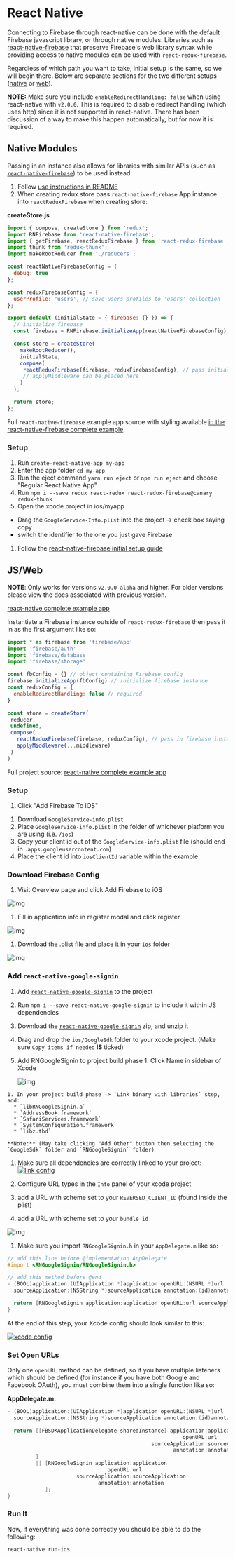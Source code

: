 # React Native

Connecting to Firebase through react-native can be done with the default Firebase javascript library, or through native modules. Libraries such as [react-native-firebase](https://github.com/invertase/react-native-firebase) that preserve Firebase's web library syntax while providing access to native modules can be used with `react-redux-firebase`.

Regardless of which path you want to take, initial setup is the same, so we will begin there. Below are separate sections for the two different setups ([native](#native-modules) or [web](#jsweb)).

**NOTE:** Make sure you include `enableRedirectHandling: false` when using react-native with `v2.0.0`. This is required to disable redirect handling (which uses http) since it is not supported in react-native. There has been discussion of a way to make this happen automatically, but for now it is required.

## Native Modules

Passing in an instance also allows for libraries with similar APIs (such as [`react-native-firebase`](https://github.com/invertase/react-native-firebase)) to be used instead:

1. Follow [use instructions in README](http://react-redux-firebase.com/#use)
1. When creating redux store pass `react-native-firebase` App instance into `reactReduxFirebase` when creating store:

  **createStore.js**
  ```js
  import { compose, createStore } from 'redux';
  import RNFirebase from 'react-native-firebase';
  import { getFirebase, reactReduxFirebase } from 'react-redux-firebase';
  import thunk from 'redux-thunk';
  import makeRootReducer from './reducers';

  const reactNativeFirebaseConfig = {
    debug: true
  };

  const reduxFirebaseConfig = {
    userProfile: 'users', // save users profiles to 'users' collection
  };

  export default (initialState = { firebase: {} }) => {
    // initialize firebase
    const firebase = RNFirebase.initializeApp(reactNativeFirebaseConfig);

    const store = createStore(
      makeRootReducer(),
      initialState,
      compose(
       reactReduxFirebase(firebase, reduxFirebaseConfig), // pass initialized react-native-firebase app instance
       // applyMiddleware can be placed here
      )
    );

    return store;
  };
  ```

Full `react-native-firebase` example app source with styling available [in the react-native-firebase complete example](https://github.com/prescottprue/react-redux-firebase/tree/v2.0.0/examples/complete/react-native-firebase).

### Setup
1. Run `create-react-native-app my-app`
1. Enter the app folder `cd my-app`
1. Run the eject command `yarn run eject` or `npm run eject` and choose "Regular React Native App"
1. Run `npm i --save redux react-redux react-redux-firebase@canary redux-thunk`
1. Open the xcode project in ios/myapp
  * Drag the `GoogleService-Info.plist` into the project -> check box saying copy
  * switch the identifier to the one you just gave Firebase
1. Follow the [react-native-firebase initial setup guide](http://invertase.io/react-native-firebase/#/initial-setup)

## JS/Web

**NOTE**: Only works for versions `v2.0.0-alpha` and higher. For older versions please view the docs associated with previous version.

[react-native complete example app](/examples/complete/react-native)

Instantiate a Firebase instance outside of `react-redux-firebase` then pass it in as the first argument like so:

```js
import * as firebase from 'firebase/app'
import 'firebase/auth'
import 'firebase/database'
import 'firebase/storage'

const fbConfig = {} // object containing Firebase config
firebase.initializeApp(fbConfig) // initialize firebase instance
const reduxConfig = {
  enableRedirectHandling: false // required
}

const store = createStore(
 reducer,
 undefined,
 compose(
   reactReduxFirebase(firebase, reduxConfig), // pass in firebase instance instead of config
   applyMiddleware(...middleware)
 )
)
```

Full project source: [react-native complete example app](https://github.com/prescottprue/react-redux-firebase/tree/master/examples/complete/react-native)

### Setup

1. Click "Add Firebase To iOS"
<!-- TODO: Confirm this and get a picture -->
1. Download `GoogleService-info.plist`
1. Place `GoogleService-info.plist` in the folder of whichever platform you are using (i.e. `/ios`)
1. Copy your client id out of the `GoogleService-info.plist` file (should end in `.apps.googleusercontent.com`)
1. Place the client id into `iosClientId` variable within the example

### Download Firebase Config
1. Visit Overview page and click Add Firebase to iOS

  ![img](/docs/static/FirebaseOverview.png)

1. Fill in application info in register modal and click register

  ![img](/docs/static/RegisterApp.png)

1. Download the .plist file and place it in your `ios` folder

  ![img](/docs/static/PlistDownload.png)

### Add `react-native-google-signin`

1. Add [`react-native-google-signin`](https://github.com/devfd/react-native-google-signin) to the project
  1. Run `npm i --save react-native-google-signin` to include it within JS dependencies
  1. Download the [`react-native-google-signin`](https://github.com/devfd/react-native-google-signin) zip, and unzip it
  1. Drag and drop the `ios/GoogleSdk` folder to your xcode project. (Make sure `Copy items if needed` **IS** ticked)
  1. Add RNGoogleSignin to project build phase
    1. Click Name in sidebar of Xcode

        ![img](/docs/static/BuildPhase.png)

    1. In your project build phase -> `Link binary with libraries` step, add:
      * `libRNGoogleSignin.a`
      * `AddressBook.framework`
      * `SafariServices.framework`
      * `SystemConfiguration.framework`
      * `libz.tbd`

    **Note:** (May take clicking "Add Other" button then selecting the `GoogleSdk` folder and `RNGoogleSignin` folder)

1. Make sure all dependencies are correctly linked to your project:
  [![link config](https://github.com/apptailor/react-native-google-signin/raw/master/img/link-config.png)](#config)

1. Configure URL types in the ```Info``` panel of your xcode project
  1. add a URL with scheme set to your ```REVERSED_CLIENT_ID``` (found inside the plist)
  1. add a URL with scheme set to your ```bundle id```

  ![img](/docs/static/UrlTypes.png)

1. Make sure you import `RNGoogleSignin.h` in your `AppDelegate.m` like so:

  ```objectivec
  // add this line before @implementation AppDelegate
  #import <RNGoogleSignin/RNGoogleSignin.h>

  // add this method before @end
  - (BOOL)application:(UIApplication *)application openURL:(NSURL *)url
    sourceApplication:(NSString *)sourceApplication annotation:(id)annotation {

    return [RNGoogleSignin application:application openURL:url sourceApplication:sourceApplication annotation:annotation];
  }

  ```

At the end of this step, your Xcode config should look similar to this:

[![xcode config](https://github.com/apptailor/react-native-google-signin/raw/master/img/url-config.png)](#config)

### Set Open URLs

Only one `openURL` method can be defined, so if you have multiple listeners which should be defined (for instance if you have both Google and Facebook OAuth), you must combine them into a single function like so:

**AppDelegate.m:**

```objectivec
- (BOOL)application:(UIApplication *)application openURL:(NSURL *)url
  sourceApplication:(NSString *)sourceApplication annotation:(id)annotation {

  return [[FBSDKApplicationDelegate sharedInstance] application:application
                                                        openURL:url
                                              sourceApplication:sourceApplication
                                                     annotation:annotation
         ]
         || [RNGoogleSignin application:application
                                openURL:url
                      sourceApplication:sourceApplication
                             annotation:annotation
            ];
}
```

### Run It

Now, if everything was done correctly you should be able to do the following:

```bash
react-native run-ios
```
